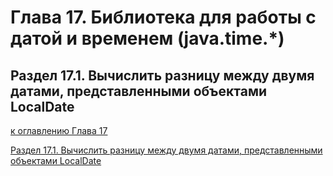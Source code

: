 # Глава 17. Библиотека для работы с датой и временем (java.time.*)

## Раздел 17.1. Вычислить разницу между двумя датами, представленными объектами LocalDate



[к оглавлению Глава 17](#глава-17-библиотека-для-работы-с-датой-и-временем-javatime)

[Раздел 17.1. Вычислить разницу между двумя датами, представленными объектами LocalDate](#раздел-171-вычислить-разницу-между-двумя-датами-представленными-объектами-localdate)